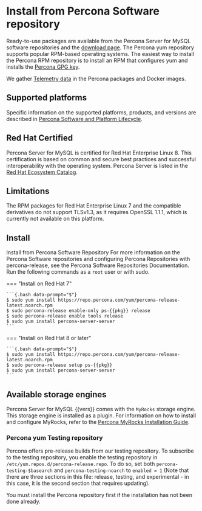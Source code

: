 # Install from Percona Software repository

Ready-to-use packages are available from the Percona Server for MySQL software
repositories and the [download page](https://www.percona.com/downloads/Percona-Server-{{vers}}/). The
Percona yum repository supports popular RPM-based
operating systems. The easiest way to install the Percona RPM repository is to install an RPM
that configures yum and installs the [Percona GPG key](https://www.percona.com/downloads/RPM-GPG-KEY-percona).

We gather [Telemetry data] in the Percona packages and Docker images.

## Supported platforms

Specific information on the supported platforms, products, and versions are described in [Percona Software and Platform Lifecycle](https://www.percona.com/services/policies/percona-software-platform-lifecycle#mysql).

## Red Hat Certified

Percona Server for MySQL is certified for Red Hat Enterprise Linux 8. This certification is based on common and secure best practices and successful interoperability with the operating system. Percona Server is listed in the [Red Hat Ecosystem Catalog](https://catalog.redhat.com/software/applications/detail/112055).

## Limitations

The RPM packages for Red Hat Enterprise Linux 7 and the compatible derivatives do not support TLSv1.3, as it requires OpenSSL 1.1.1, which is currently not available on this platform.

## Install

Install from Percona Software Repository
For more information on the Percona Software repositories and configuring Percona Repositories with percona-release, see the Percona Software Repositories Documentation. Run the following commands as a `root` user or with sudo.

=== "Install on Red Hat 7"

    ```{.bash data-prompt="$"}
    $ sudo yum install https://repo.percona.com/yum/percona-release-latest.noarch.rpm
    $ sudo percona-release enable-only ps-{{pkg}} release
    $ sudo percona-release enable tools release
    $ sudo yum install percona-server-server
    ```
=== "Install on Red Hat 8 or later"

    ```{.bash data-prompt="$"}
    $ sudo yum install https://repo.percona.com/yum/percona-release-latest.noarch.rpm
    $ sudo percona-release setup ps-{{pkg}}
    $ sudo yum install percona-server-server
    ```

## Available storage engines

Percona Server for MySQL {{vers}} comes with the `MyRocks` storage engine. This storage engine is installed as a plugin. For information on how to install and configure MyRocks, refer to the [Percona MyRocks Installation Guide](install-myrocks.md).

### Percona yum Testing repository

Percona offers pre-release builds from our testing repository. To
subscribe to the testing repository, you enable the testing
repository in `/etc/yum.repos.d/percona-release.repo`. To do so,
set both `percona-testing-$basearch` and `percona-testing-noarch`
to `enabled = 1` (Note that there are three sections in this file:
release, testing, and experimental - in this case, it is the second section that requires updating).

You must install the Percona repository first if the installation has not been done already.

[Telemetry data]: telemetry.md

